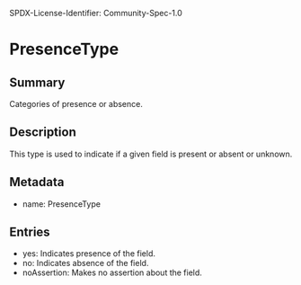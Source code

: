 SPDX-License-Identifier: Community-Spec-1.0

# PresenceType

## Summary

Categories of presence or absence.

## Description

This type is used to indicate if a given field is present or absent or unknown.

## Metadata

- name: PresenceType

## Entries

- yes: Indicates presence of the field.
- no: Indicates absence of the field.
- noAssertion: Makes no assertion about the field. 

